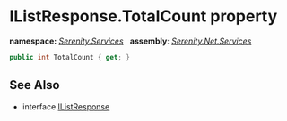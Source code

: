 # IListResponse.TotalCount property
**namespace:** *[Serenity.Services](../../README.md#serenity.services-namespace)*   **assembly**: *[Serenity.Net.Services](../../README.md)*

```csharp
public int TotalCount { get; }
```

## See Also

* interface [IListResponse](../IListResponse.md)